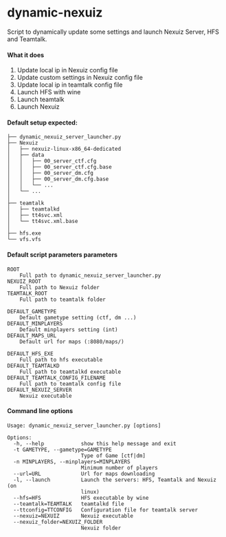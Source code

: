 dynamic-nexuiz
==============

Script to dynamically update some settings and launch Nexuiz Server, HFS and Teamtalk.

#### What it does

1. Update local ip in Nexuiz config file
2. Update custom settings in Nexuiz config file
3. Update local ip in teamtalk config file
4. Launch HFS with wine
5. Launch teamtalk
6. Launch Nexuiz

#### Default setup expected:

	├── dynamic_nexuiz_server_launcher.py
	├── Nexuiz
	│   ├── nexuiz-linux-x86_64-dedicated
	│   ├── data
	│   │   ├── 00_server_ctf.cfg
	│   │   ├── 00_server_ctf.cfg.base
	│   │   ├── 00_server_dm.cfg
	│   │   ├── 00_server_dm.cfg.base
	│   │   └── ...
	│   └── ...
	│
	├── teamtalk
	│   ├── teamtalkd
	│   ├── tt4svc.xml
	│   └── tt4svc.xml.base
	│ 
	├── hfs.exe
	└── vfs.vfs


#### Default script parameters parameters

	ROOT
		Full path to dynamic_nexuiz_server_launcher.py
	NEXUIZ_ROOT
		Full path to Nexuiz folder
	TEAMTALK_ROOT
		Full path to teamtalk folder

	DEFAULT_GAMETYPE
		Default gametype setting (ctf, dm ...)
	DEFAULT_MINPLAYERS
		Default minplayers setting (int)
	DEFAULT_MAPS_URL
		Default url for maps (:8080/maps/)

	DEFAULT_HFS_EXE
		Full path to hfs executable
	DEFAULT_TEAMTALKD
		Full path to teamtalkd executable
	DEFAULT_TEAMTALK_CONFIG_FILENAME
		Full path to teamtalk config file
	DEFAULT_NEXUIZ_SERVER
		Nexuiz executable


#### Command line options

	Usage: dynamic_nexuiz_server_launcher.py [options]

	Options:
	  -h, --help            show this help message and exit
	  -t GAMETYPE, --gametype=GAMETYPE
	                        Type of Game [ctf|dm]
	  -n MINPLAYERS, --minplayers=MINPLAYERS
	                        Minimum number of players
	  --url=URL             Url for maps downloading
	  -l, --launch          Launch the servers: HFS, Teamtalk and Nexuiz (on
	                        linux)
	  --hfs=HFS             HFS executable by wine
	  --teamtalk=TEAMTALK   teamtalkd file
	  --ttconfig=TTCONFIG   Configuration file for teamtalk server
	  --nexuiz=NEXUIZ       Nexuiz executable
	  --nexuiz_folder=NEXUIZ_FOLDER
	                        Nexuiz folder
